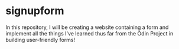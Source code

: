 # signupform

In this repository, I will be creating a website containing a form and implement all the things I've learned thus far from the Odin Project in building user-friendly forms!